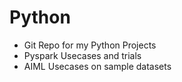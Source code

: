 # Python

- Git Repo for my Python Projects
- Pyspark Usecases and trials
- AIML Usecases on sample datasets

